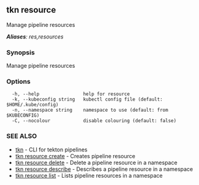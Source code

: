 ## tkn resource

Manage pipeline resources

***Aliases**: res,resources*

### Synopsis

Manage pipeline resources

### Options

```
  -h, --help                help for resource
  -k, --kubeconfig string   kubectl config file (default: $HOME/.kube/config)
  -n, --namespace string    namespace to use (default: from $KUBECONFIG)
  -C, --nocolour            disable colouring (default: false)
```

### SEE ALSO

* [tkn](tkn.md)	 - CLI for tekton pipelines
* [tkn resource create](tkn_resource_create.md)	 - Creates pipeline resource
* [tkn resource delete](tkn_resource_delete.md)	 - Delete a pipeline resource in a namespace
* [tkn resource describe](tkn_resource_describe.md)	 - Describes a pipeline resource in a namespace
* [tkn resource list](tkn_resource_list.md)	 - Lists pipeline resources in a namespace

